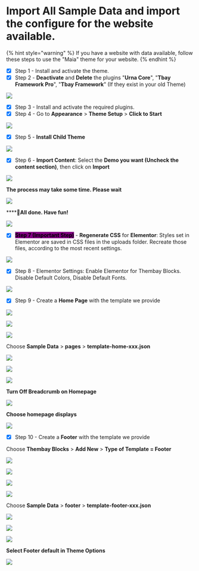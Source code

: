 # Import All Sample Data and import the configure for the website available.

{% hint style="warning" %}
If you have a website with data available, follow these steps to use the "Maia" theme for your website.
{% endhint %}

* [x] Step 1 - Install and activate the theme.
* [x] Step 2 - **Deactivate** and **Delete** the plugins "**Urna Core**", "**Tbay Framework Pro**", "**Tbay Framework**" (If they exist in your old Theme)

![](../.gitbook/assets/import-data1-delete-plugin.png)

* [x] Step 3 - Install and activate the required plugins.
* [x] Step 4 - Go to **Appearance** > **Theme Setup** > **Click to Start**

![](../.gitbook/assets/import-setup-1.png)

* [x] Step 5 - **Install Child Theme**

![](<../.gitbook/assets/import-setup-2 (1).png>)

* [x] Step 6 - **Import Content**: Select the **Demo you want (Uncheck the content section)**, then click on **Import**

![](../.gitbook/assets/import-setup-3.png)

**The process may take some time. Please wait**

![](../.gitbook/assets/import-setup-4.png)

****:tada:**All done. Have fun!**

![](../.gitbook/assets/import-setup-5.png)

* [x] <mark style="background-color:purple;">**Step 7 (Important Step)**</mark> - **Regenerate CSS** for **Elementor**: Styles set in Elementor are saved in CSS files in the uploads folder. Recreate those files, according to the most recent settings.

![](../.gitbook/assets/import-data-fix3.png)

* [x] Step 8 - Elementor Settings: Enable Elementor for Thembay Blocks. Disable Default Colors, Disable Default Fonts.

![](<../.gitbook/assets/demo-content-2-2 (1).png>)

* [x] Step 9 - Create a **Home Page** with the template we provide

![](../.gitbook/assets/import-data-step7-1.png)

![](../.gitbook/assets/import-data-step7-2.png)

![](../.gitbook/assets/import-data-step7-3.png)

Choose **Sample Data** > **pages** > **template-home-xxx.json**

![](../.gitbook/assets/import-data-step7-4.png)

![](../.gitbook/assets/import-data-step7-5.png)

![](../.gitbook/assets/import-data-step7-6.png)

**Turn Off Breadcrumb on Homepage**

![](../.gitbook/assets/import-data-step7-8.png)

**Choose homepage displays**

![](../.gitbook/assets/import-data-step7-7.png)

* [x] Step 10 - Create a **Footer** with the template we provide

Choose **Thembay Blocks** > **Add New** > **Type of Template = Footer**

![](../.gitbook/assets/import-data-footer-1.png)

![](../.gitbook/assets/import-data-footer-2.png)

![](../.gitbook/assets/import-data-step8-2.png)

![](../.gitbook/assets/import-data-step7-3.png)

Choose **Sample Data** > **footer** > **template-footer-xxx.json**

![](../.gitbook/assets/import-data-step8-4.png)

![](../.gitbook/assets/import-data-step8-5.png)

![](../.gitbook/assets/import-data-step8-6.png)

**Select Footer default in Theme Options**

![](../.gitbook/assets/import-data-step8-8.png)
